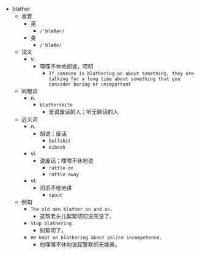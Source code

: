 - blather
  - 发音
    - 英
      - `/'blæðər/`
    - 美
      - `/'blæðɚ/`
  - 词义
    - v.
      - 喋喋不休地胡说，唠叨
        - `If someone is blathering on about something, they are talking for a long time about something that you consider boring or unimportant`
  - 同根词
    - n.
      - `blatherskite`
        - 爱说废话的人；听无聊话的人
  - 近义词
    - n.
      - 胡说；废话
        - `bullshit`
        - `kibosh`
    - vi.
      - 说废话；喋喋不休地说
        - `rattle on`
        - `rattle away`
    - vt.
      - 滔滔不绝地讲
        - `spout`
  - 例句
    - `The old men blather on and on.`
      - 这帮老头儿絮絮叨叨没完没了。
    - `Stop blathering.`
      - 别絮叨了。
    - `He kept on blathering about police incompetence.`
      - 他喋喋不休地说起警察的无能来。

